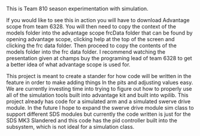 This is Team 810 season experimentation with simulation. 

If you would like to see this in action you will have to download Advantage scope from team 6328. You will then need to copy
the context of the models folder into the advantage scope frcData folder that can be found by opening advantage scope, clicking 
help at the top of the screen and clicking the frc data folder. Then proceed to copy the contents of the models folder into the 
frc data folder. I recommend watching the presentation given at champs buy the programing lead of team 6328 to get a better idea 
of what advantage scope is used for. 

This project is meant to create a stander for how code will be written in the feature in order to make adding things ln the pits and adjusting 
values easy. We are currently investing time into trying to figure out how to properly use all of the simulation tools built into 
advantage kit and built into wpilib. This project already has code for a simulated arm and a simulated swerve drive module. In the future 
I hope to expand the swerve drive module sim class to support different SDS modules but currently the code written is just for the SDS MK3 Slandered 
and this code has the pid controller built into the subsystem, which is not ideal for a simulation class. 
